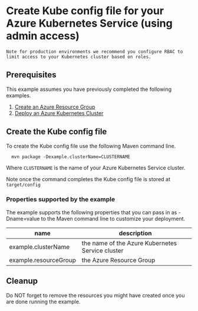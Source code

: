 
# Create Kube config file for your Azure Kubernetes Service (using admin access)

```text
Note for production environments we recommend you configure RBAC to
limit access to your Kubernetes cluster based on roles.
```

## Prerequisites

This example assumes you have previously completed the following examples.

1. [Create an Azure Resource Group](../resourcegroup-create/README.md)
1. [Deploy an Azure Kubernetes Cluster](../aks-create/README.md)

## Create the Kube config file

To create the Kube config file use the following Maven command line.

````shell
  mvn package -Dexample.clusterName=CLUSTERNAME
````

Where ```CLUSTERNAME``` is the name of your Azure Kubernetes Service cluster.

Note once the command completes the Kube config file is stored at ```target/config```

### Properties supported by the example

The example supports the following properties that you can pass in as -Dname=value to the Maven command line to customize your deployment.

| name                   | description                                      |
|------------------------|--------------------------------------------------|
| example.clusterName    | the name of the Azure Kubernetes Service cluster |
| example.resourceGroup  | the Azure Resource Group                         |

## Cleanup

Do NOT forget to remove the resources you might have created once you are done running the example.

